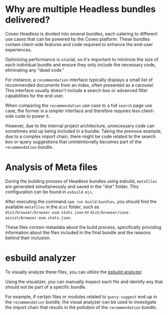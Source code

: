 # Why are multiple Headless bundles delivered?

Coveo Headless is divided into several bundles, each catering to different use cases that can be powered by the Coveo platform. These bundles contain client-side features and code required to enhance the end-user experiences.

Optimizing performance is crucial, so it's important to minimize the size of each individual bundle and ensure they only include the necessary code, eliminating any "dead code."

For instance, a `recommendation` interface typically displays a small list of recommended documents from an index, often presented as a carousel. This interface usually doesn't include a search box or advanced filter capabilities for the end user.

When comparing the `recommendation` use case to a full `search` page use case, the former is a simpler interface and therefore requires less client-side code to power it.

However, due to the internal project architecture, unnecessary code can sometimes end up being included in a bundle. Taking the previous example, due to a complex import chain, there might be code related to the search box or query suggestions that unintentionally becomes part of the `recommendation` bundle.

# Analysis of Meta files

During the building process of Headless bundles using esbuild, `metafiles` are generated simultaneously and saved in the "dist" folder. This configuration can be found in `esbuild.mjs`.

After executing the command `npm run build:bundles`, you should find the available `metafiles` in the `dist` folder, such as `dist/browser/browser.esm.stats.json` or `dist/browser/case-assist/browser.esm.stats.json`.

These files contain metadata about the build process, specifically providing information about the files included in the final bundle and the reasons behind their inclusion.

# esbuild analyzer

To visually analyze these files, you can utilize the [esbuild analyzer](esbuild.github.io/analyze/).

Using the visualizer, you can manually inspect each file and identify any that should not be part of a specific bundle.

For example, if certain files or modules related to `query-suggest` end up in the `recommendation` bundle, the visual analyzer can be used to investigate the import chain that results in the pollution of the `recommendation` bundle.
